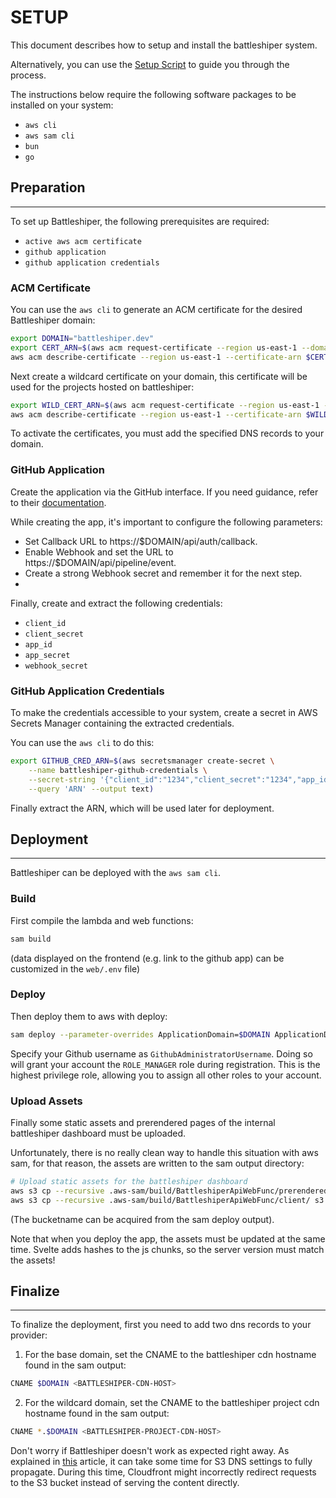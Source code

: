 # SETUP

This document describes how to setup and install the battleshiper system.

Alternatively, you can use the [Setup Script](/scripts/setup.sh) to guide you through the process.

The instructions below require the following software packages to be installed on your system:
- `aws cli`
- `aws sam cli`
- `bun`
- `go`


## Preparation
---
To set up Battleshiper, the following prerequisites are required:
- `active aws acm certificate`
- `github application`
- `github application credentials`


### ACM Certificate
You can use the `aws cli` to generate an ACM certificate for the desired Battleshiper domain:
```bash
export DOMAIN="battleshiper.dev"
export CERT_ARN=$(aws acm request-certificate --region us-east-1 --domain-name $DOMAIN --validation-method DNS --query 'CertificateArn' --output text)
aws acm describe-certificate --region us-east-1 --certificate-arn $CERT_ARN --query 'Certificate.DomainValidationOptions[0].ResourceRecord'
```

Next create a wildcard certificate on your domain, this certificate will be used for the projects hosted on battleshiper:
```bash
export WILD_CERT_ARN=$(aws acm request-certificate --region us-east-1 --domain-name "*.$DOMAIN" --validation-method DNS --query 'CertificateArn' --output text)
aws acm describe-certificate --region us-east-1 --certificate-arn $WILD_CERT_ARN --query 'Certificate.DomainValidationOptions[0].ResourceRecord'
```

To activate the certificates, you must add the specified DNS records to your domain.


### GitHub Application
Create the application via the GitHub interface. If you need guidance, refer to their [documentation](https://docs.github.com/en/apps/creating-github-apps/registering-a-github-app/registering-a-github-app).

While creating the app, it's important to configure the following parameters:
- Set Callback URL to https://$DOMAIN/api/auth/callback.
- Enable Webhook and set the URL to https://$DOMAIN/api/pipeline/event.
- Create a strong Webhook secret and remember it for the next step.
- 

Finally, create and extract the following credentials:
- `client_id`
- `client_secret`
- `app_id`
- `app_secret`
- `webhook_secret`



### GitHub Application Credentials
To make the credentials accessible to your system, create a secret in AWS Secrets Manager containing the extracted credentials.

You can use the `aws cli` to do this:
```bash
export GITHUB_CRED_ARN=$(aws secretsmanager create-secret \
    --name battleshiper-github-credentials \
    --secret-string '{"client_id":"1234","client_secret":"1234","app_id":"12345","app_secret":"12345","webhook_secret":"1234"}' \
    --query 'ARN' --output text)
```

Finally extract the ARN, which will be used later for deployment.



## Deployment
---
Battleshiper can be deployed with the `aws sam cli`.


### Build

First compile the lambda and web functions:
```bash
sam build
```

(data displayed on the frontend (e.g. link to the github app) can be customized in the `web/.env` file)


### Deploy

Then deploy them to aws with deploy:
```bash
sam deploy --parameter-overrides ApplicationDomain=$DOMAIN ApplicationDomainCertificateArn=$CERT_ARN ApplicationDomainWildcardCertificateArn=$WILD_CERT_ARN GithubOAuthClientCredentialArn=$GITHUB_CRED_ARN GithubAdministratorUsername=Megakuul
```

Specify your Github username as `GithubAdministratorUsername`. Doing so will grant your account the `ROLE_MANAGER` role during registration.
This is the highest privilege role, allowing you to assign all other roles to your account.


### Upload Assets

Finally some static assets and prerendered pages of the internal battleshiper dashboard must be uploaded.

Unfortunately, there is no really clean way to handle this situation with aws sam, for that reason, the assets are written to the sam output directory:
```bash
# Upload static assets for the battleshiper dashboard
aws s3 cp --recursive .aws-sam/build/BattleshiperApiWebFunc/prerendered/ s3://"$web_bucket"/
aws s3 cp --recursive .aws-sam/build/BattleshiperApiWebFunc/client/ s3://"$web_bucket"/
```
(The bucketname can be acquired from the sam deploy output).

Note that when you deploy the app, the assets must be updated at the same time. Svelte adds hashes to the js chunks, so the server version must match the assets!


## Finalize
---

To finalize the deployment, first you need to add two dns records to your provider:

1. For the base domain, set the CNAME to the battleshiper cdn hostname found in the sam output:
```bash
CNAME $DOMAIN <BATTLESHIPER-CDN-HOST>
```

2. For the wildcard domain, set the CNAME to the battleshiper project cdn hostname found in the sam output:
```bash
CNAME *.$DOMAIN <BATTLESHIPER-PROJECT-CDN-HOST>
```

Don't worry if Battleshiper doesn't work as expected right away. As explained in [this](https://stackoverflow.com/questions/38735306/aws-cloudfront-redirecting-to-s3-bucket) article, it can take some time for S3 DNS settings to fully propagate. During this time, Cloudfront might incorrectly redirect requests to the S3 bucket instead of serving the content directly.